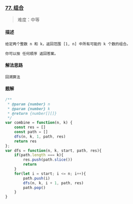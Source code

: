 ### [77. 组合](https://leetcode.cn/problems/combinations/)

> 难度：中等

#### 描述
```
给定两个整数 n 和 k，返回范围 [1, n] 中所有可能的 k 个数的组合。

你可以按 任何顺序 返回答案。
```

#### 解法思路
```
回溯算法
```

#### 题解

```JavaScript
/**
 * @param {number} n
 * @param {number} k
 * @return {number[][]}
 */
var combine = function(n, k) {
    const res = []
    const path = []
    dfs(n, k, 1, path, res)
    return res
};
var dfs = function(n, k, start, path, res){
    if(path.length === k){
        res.push(path.slice())
        return
    }
    for(let i = start; i <= n; i++){
        path.push(i)
        dfs(n, k, i + 1, path, res)
        path.pop()
    }
}
```